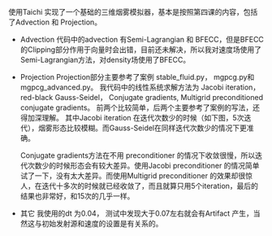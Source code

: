 使用Taichi 实现了一个基础的三维烟雾模拟器，基本是按照第四课的内容，包括了Advection 和 Projection。

* Advection
   代码中的advection 有Semi-Lagrangian 和 BFECC，但是BFECC的Clipping部分作用于向量时会出错，目前还未解决，所以我对速度场使用了Semi-Lagrangian方法，对density场使用了BFECC。

* Projection
  Projection部分主要参考了案例 stable_fluid.py， mgpcg.py和mgpcg_advanced.py。
我代码中的线性系统求解方法为 Jacobi iteration， red-black Gauss-Seidel， Conjugate gradients, Multigrid preconditioned conjugate gradients。 前两个比较简单，后两个主要参考了案例的写法，还得加深理解。
  其中Jacobi iteration 在迭代次数少的时候（如下图，5次迭代），烟雾形态比较模糊。而Gauss-Seidel在同样迭代次数少的情况下更准确。

  Conjugate gradients方法在不用 preconditioner 的情况下收敛很慢，所以迭代次数少的时候形态会有较大差异。使用Jacobi preconditioner 的情况简单试了一下，没有太大差异。而使用Multigrid preconditioner 的效果却很惊人，在迭代十多次的时候就已经收敛了，而且就算只用5个iteration，最后的结果也非常好，和15次的几乎一样。


* 其它
  我使用的dt 为0.04， 测试中发现大于0.07左右就会有Artifact 产生，当然这与初始发射源和速度的设置是有关系的。
